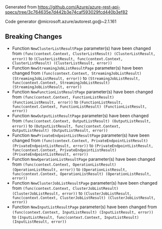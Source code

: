 Generated from https://github.com/Azure/azure-rest-api-specs/tree/3c764635e7d442b3e74caf593029fcd440b3ef82

Code generator @microsoft.azure/autorest.go@~2.1.161

## Breaking Changes

- Function `NewClusterListResultPage` parameter(s) have been changed from `(func(context.Context, ClusterListResult) (ClusterListResult, error))` to `(ClusterListResult, func(context.Context, ClusterListResult) (ClusterListResult, error))`
- Function `NewStreamingJobListResultPage` parameter(s) have been changed from `(func(context.Context, StreamingJobListResult) (StreamingJobListResult, error))` to `(StreamingJobListResult, func(context.Context, StreamingJobListResult) (StreamingJobListResult, error))`
- Function `NewFunctionListResultPage` parameter(s) have been changed from `(func(context.Context, FunctionListResult) (FunctionListResult, error))` to `(FunctionListResult, func(context.Context, FunctionListResult) (FunctionListResult, error))`
- Function `NewOutputListResultPage` parameter(s) have been changed from `(func(context.Context, OutputListResult) (OutputListResult, error))` to `(OutputListResult, func(context.Context, OutputListResult) (OutputListResult, error))`
- Function `NewPrivateEndpointListResultPage` parameter(s) have been changed from `(func(context.Context, PrivateEndpointListResult) (PrivateEndpointListResult, error))` to `(PrivateEndpointListResult, func(context.Context, PrivateEndpointListResult) (PrivateEndpointListResult, error))`
- Function `NewOperationListResultPage` parameter(s) have been changed from `(func(context.Context, OperationListResult) (OperationListResult, error))` to `(OperationListResult, func(context.Context, OperationListResult) (OperationListResult, error))`
- Function `NewClusterJobListResultPage` parameter(s) have been changed from `(func(context.Context, ClusterJobListResult) (ClusterJobListResult, error))` to `(ClusterJobListResult, func(context.Context, ClusterJobListResult) (ClusterJobListResult, error))`
- Function `NewInputListResultPage` parameter(s) have been changed from `(func(context.Context, InputListResult) (InputListResult, error))` to `(InputListResult, func(context.Context, InputListResult) (InputListResult, error))`
